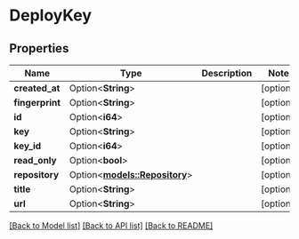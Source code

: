 # DeployKey

## Properties

Name | Type | Description | Notes
------------ | ------------- | ------------- | -------------
**created_at** | Option<**String**> |  | [optional]
**fingerprint** | Option<**String**> |  | [optional]
**id** | Option<**i64**> |  | [optional]
**key** | Option<**String**> |  | [optional]
**key_id** | Option<**i64**> |  | [optional]
**read_only** | Option<**bool**> |  | [optional]
**repository** | Option<[**models::Repository**](Repository.md)> |  | [optional]
**title** | Option<**String**> |  | [optional]
**url** | Option<**String**> |  | [optional]

[[Back to Model list]](../README.md#documentation-for-models) [[Back to API list]](../README.md#documentation-for-api-endpoints) [[Back to README]](../README.md)


